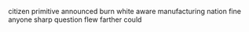 citizen primitive announced burn white aware manufacturing nation fine anyone sharp question flew farther could